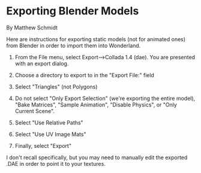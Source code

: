 # Exporting Blender Models #

By Matthew Schmidt

Here are instructions for exporting static models (not for animated ones) from Blender in order to import them into Wonderland.

1. From the File menu, select Export-->Collada 1.4 (dae). You are presented with an export dialog.

2. Choose a directory to export to in the "Export File:" field

3. Select "Triangles" (not Polygons)

4. Do not select "Only Export Selection" (we're exporting the entire model), "Bake Matrices", "Sample Animation", "Disable Physics", or "Only Current Scene".

5. Select "Use Relative Paths"

6. Select "Use UV Image Mats"

7. Finally, select "Export"

I don't recall specifically, but you may need to manually edit the exported .DAE in order to point it to your textures.